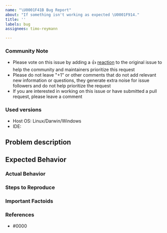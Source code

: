 ```yaml
---
name: "\U0001F41B Bug Report"
about: "If something isn't working as expected \U0001F914."
title: ''
labels: bug
assignees: timo-reymann

---
```


<!--- Please keep this note for the community --->

### Community Note

* Please vote on this issue by adding a 👍 [reaction](https://blog.github.com/2016-03-10-add-reactions-to-pull-requests-issues-and-comments/) to the original issue to help the community and maintainers prioritize this request
* Please do not leave "+1" or other comments that do not add relevant new information or questions, they generate extra noise for issue followers and do not help prioritize the request
* If you are interested in working on this issue or have submitted a pull request, please leave a comment

<!--- Thank you for keeping this note for the community --->

### Used versions

<!-- Please include a list with all versions in the format 
* Tool: version
Every version that can be important should be listed here!
-->
* Host OS: Linux/Darwin/Windows
* IDE: <Name> <Version>

## Problem description
<!-- Describe what you are trying to do -->

## Expected Behavior

<!--- What should have happened? --->

### Actual Behavior

<!--- What actually happened? --->

### Steps to Reproduce

<!--- Please list the steps required to reproduce the issue. --->


### Important Factoids

<!--- Are there anything atypical about your environment/setup that we should know? --->

### References

<!---
Information about referencing Github Issues: https://help.github.com/articles/basic-writing-and-formatting-syntax/#referencing-issues-and-pull-requests

Are there any other GitHub issues (open or closed) or pull requests that should be linked here? Vendor documentation? For example:
--->

* #0000
